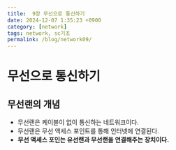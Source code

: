 ```yaml
---
title:  9장 무선으로 통신하기
date: 2024-12-07 1:35:23 +0900
category: [network]
tags: network, sc기초
permalink: /blog/network09/
---
```


# 무선으로 통신하기
## 무선랜의 개념
- 무선랜은 케이블이 없이 통신하는 네트워크이다. 
- 무선랜은 무선 액세스 포인트를 통해 인터넷에 연결된다.
- **무선 액세스 포인는 유선랜과 무선랜을 연결해주는 장치이다.**
